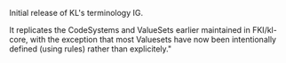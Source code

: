 Initial release of KL's terminology IG.

It replicates the CodeSystems and ValueSets earlier maintained in FKI/kl-core, with the exception that most Valuesets have now been intentionally defined (using rules) rather than explicitely."